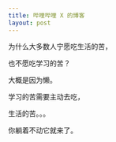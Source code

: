 ```yaml
---
title: 哔哩哔哩 X 的博客
layout: post
---
```


为什么大多数人宁愿吃生活的苦，

也不愿吃学习的苦？

大概是因为懒。

学习的苦需要主动去吃，

生活的苦。。。

你躺着不动它就来了。






















